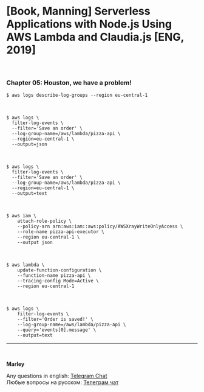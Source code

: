 # [Book, Manning] Serverless Applications with Node.js Using AWS Lambda and Claudia.js [ENG, 2019]

<br/>

### Chapter 05: Houston, we have a problem!

    $ aws logs describe-log-groups --region eu-central-1

<br/>

    $ aws logs \
      filter-log-events \
      --filter='Save an order' \
      --log-group-name=/aws/lambda/pizza-api \
      --region=eu-central-1 \
      --output=json

<br/>

    $ aws logs \
      filter-log-events \
      --filter='Save an order' \
      --log-group-name=/aws/lambda/pizza-api \
      --region=eu-central-1 \
      --output=text

<br/>

    $ aws iam \
        attach-role-policy \
        --policy-arn arn:aws:iam::aws:policy/AWSXrayWriteOnlyAccess \
        --role-name pizza-api-executor \
        --region eu-central-1 \
        --output json

<br/>

    $ aws lambda \
        update-function-configuration \
        --function-name pizza-api \
        --tracing-config Mode=Active \
        --region eu-central-1

<br/>

    $ aws logs \
        filter-log-events \
        --filter='Order is saved!' \
        --log-group-name=/aws/lambda/pizza-api \
        --query='events[0].message' \
        --output=text

---

<br/>

**Marley**

Any questions in english: <a href="https://jsdev.org/chat/">Telegram Chat</a>  
Любые вопросы на русском: <a href="https://jsdev.ru/chat/">Телеграм чат</a>

